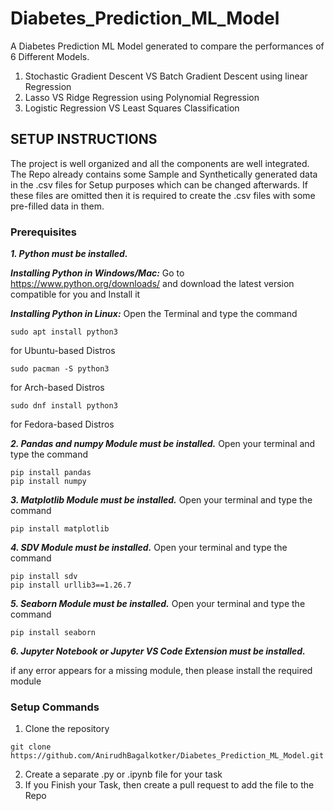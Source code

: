 # Diabetes_Prediction_ML_Model

A Diabetes Prediction ML Model generated to compare the performances of 6 Different Models.

 1. Stochastic Gradient Descent VS Batch Gradient Descent using linear Regression 
 2. Lasso VS Ridge Regression using Polynomial Regression 
 3. Logistic Regression VS Least Squares Classification

## SETUP INSTRUCTIONS

The project is well organized and all the components are well integrated. The Repo already contains some Sample and Synthetically generated data in the .csv files for Setup purposes which can be changed afterwards. If these files are omitted then it is required to create the .csv files with some pre-filled data in them.

### Prerequisites
***1. Python must be installed.***

***Installing Python in Windows/Mac:***
Go to https://www.python.org/downloads/ and download the latest version compatible for you and Install it

***Installing Python in Linux:***
Open the Terminal and type the command

```
sudo apt install python3
```
for Ubuntu-based Distros

```
sudo pacman -S python3
```
for Arch-based Distros

```
sudo dnf install python3
```
for Fedora-based Distros

***2. Pandas and numpy Module must be installed.***
Open your terminal and type the command

```
pip install pandas
pip install numpy
```

***3. Matplotlib Module must be installed.***
Open your terminal and type the command

```
pip install matplotlib
```

***4. SDV Module must be installed.***
Open your terminal and type the command

```
pip install sdv
pip install urllib3==1.26.7
```

***5. Seaborn Module must be installed.***
Open your terminal and type the command

```
pip install seaborn
```

***6. Jupyter Notebook or Jupyter VS Code Extension must be installed.***


if any error appears for a missing module, then please install the required module

### Setup Commands

1. Clone the repository
```
git clone https://github.com/AnirudhBagalkotker/Diabetes_Prediction_ML_Model.git
```
2. Create a separate .py or .ipynb file for your task
3. If you Finish your Task, then create a pull request to add the file to the Repo


